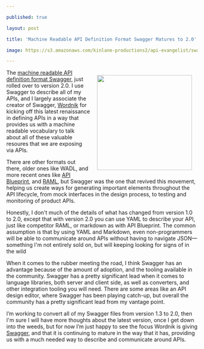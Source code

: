 ---
published: true
layout: post
title: 'Machine Readable API Definition Format Swagger Matures to 2.0'
image: https://s3.amazonaws.com/kinlane-productions2/api-evangelist/swagger/swagger-20.png
---

<p><a href="http://swagger.io/"><img style="padding: 15px;" src="https://s3.amazonaws.com/kinlane-productions2/api-evangelist/swagger/swagger-20.png" alt="" width="250" align="right" /></a>
<p>The <a href="http://swagger.io/">machine readable API definition format Swagger</a>, just rolled over to version 2.0. I use Swagger to describe all of my APIs, and I largely associate the creator of Swagger, <a href="https://www.wordnik.com/">Wordnik</a> for kicking off this latest renaissance in defining APIs in a way that provides us with a machine readable vocabulary to talk about all of these valuable resoures that we are exposing via APIs.
<p>There are other formats out there, older ones like WADL, and more recent ones like <a href="http://apiblueprint.org/">API Blueprint</a>, and <a href="http://raml.org/">RAML</a>, but Swagger was the one that revived this movement, helping us create ways for generating important elements throughout the API lifecycle, from mock interfaces in the design process, to testing and monitoring of product APIs.
<p>Honestly, I don't much of the details of what has changed from version 1.0 to 2.0, except that with version 2.0 you can use YAML to describe your API, just like competitor RAML, or markdown as with API Blueprint. The common assumption is that by using YAML and Markdown, even non-programmers will be able to communicate around APIs without having to navigate JSON&mdash;something I'm not entirely sold on, but will keeping looking for signs of in the wild
<p>When it comes to the rubber meeting the road, I think Swagger has an advantage because of the amount of adoption, and the tooling available in the community. Swagger has a pretty significant lead when it comes to language libraries, both server and client side, as well as converters, and other integration tooling you will need. There are some areas like an API design editor, where Swagger has been playing catch-up, but overall the community has a pretty significant lead from my vantage point.
<p>I&rsquo;m working to convert all of my Swagger files from version 1.3 to 2.0, then I'm sure I will have more thoughts about the latest version, once I get down into the weeds, but for now I&rsquo;m just happy to see the focus Wordnik is giving <a href="http://swagger.io/">Swagger</a>, and that it is continuing to mature in the way that it has, providing us with a much needed way to describe and communicate around APIs.

